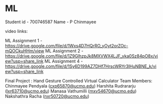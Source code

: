 # ML
Student id - 700746587
Name - P Chinmayee

video links:

ML Assignment 1 - https://drive.google.com/file/d/1Wxs4D7HQrRO_yOyt2orZOc-mQOCkuHHm/view 
ML Assignment 2 - https://drive.google.com/file/d/1Z9GlhzpJk8MXVWX4LJF_vka0Sz84pO8x/view?usp=share_link
ML Assignment 4 - https://drive.google.com/file/d/1Sy6D199AZ7DHf7HrscWRYr3IHuNBNE_k/view?usp=share_link

Final Project :
Hand Gesture Controlled Virtual Calculator 
Team Members:
Chinmayee Pendyala (cxp65870@ucmo.edu)
Harshita Rudrararju (lxr63710@ucmo.edu)
Manasa Vathumilli (mxv54670@ucmo.edu)
Nakshathra Racha (nxr50720@ucmo.edu)
